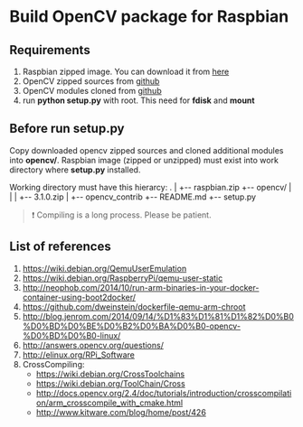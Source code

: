 Build OpenCV package for Raspbian
=======================

## Requirements

1. Raspbian zipped image. You can download it from [here](https://downloads.raspberrypi.org/raspbian_latest)
2. OpenCV zipped sources from [github](https://github.com/Itseez/opencv/releases)
3. OpenCV modules cloned from [github](https://github.com/Itseez/opencv_contrib)
4. run **python setup.py** with root. This need for **fdisk** and **mount**

## Before run **setup.py**

Copy downloaded opencv zipped sources and cloned additional modules into **opencv/**.
Raspbian image (zipped or unzipped) must exist into work directory where **setup.py** installed.

Working directory must have this hierarcy:
.
|
+-- raspbian.zip
+-- opencv/
|   |
|   +-- 3.1.0.zip
|   +-- opencv_contrib
+-- README.md
+-- setup.py

> :exclamation: Compiling is a long process. Please be patient.

## List of references

1. https://wiki.debian.org/QemuUserEmulation
2. https://wiki.debian.org/RaspberryPi/qemu-user-static
3. http://neophob.com/2014/10/run-arm-binaries-in-your-docker-container-using-boot2docker/
4. https://github.com/dweinstein/dockerfile-qemu-arm-chroot
5. http://blog.jenrom.com/2014/09/14/%D1%83%D1%81%D1%82%D0%B0%D0%BD%D0%BE%D0%B2%D0%BA%D0%B0-opencv-%D0%BD%D0%B0-linux/
6. http://answers.opencv.org/questions/
7. http://elinux.org/RPi_Software
8. CrossCompiling:
    - https://wiki.debian.org/CrossToolchains
    - https://wiki.debian.org/ToolChain/Cross
    - http://docs.opencv.org/2.4/doc/tutorials/introduction/crosscompilation/arm_crosscompile_with_cmake.html
    - http://www.kitware.com/blog/home/post/426
